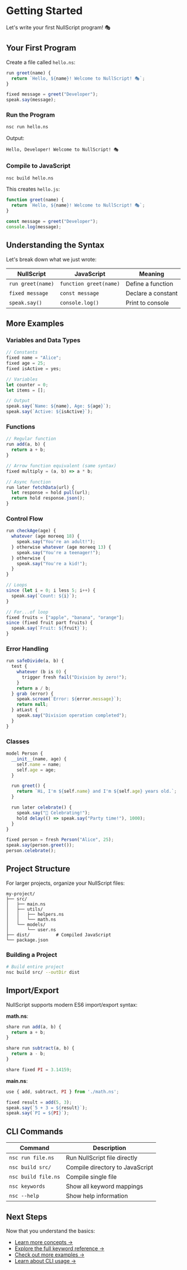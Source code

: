 # Getting Started

Let's write your first NullScript program! 🎭

## Your First Program

Create a file called `hello.ns`:

```javascript
run greet(name) {
  return `Hello, ${name}! Welcome to NullScript! 🎭`;
}

fixed message = greet("Developer");
speak.say(message);
```

### Run the Program

```bash
nsc run hello.ns
```

Output:
```
Hello, Developer! Welcome to NullScript! 🎭
```

### Compile to JavaScript

```bash
nsc build hello.ns
```

This creates `hello.js`:

```javascript
function greet(name) {
  return `Hello, ${name}! Welcome to NullScript! 🎭`;
}

const message = greet("Developer");
console.log(message);
```

## Understanding the Syntax

Let's break down what we just wrote:

| NullScript | JavaScript | Meaning |
|------------|------------|---------|
| `run greet(name)` | `function greet(name)` | Define a function |
| `fixed message` | `const message` | Declare a constant |
| `speak.say()` | `console.log()` | Print to console |

## More Examples

### Variables and Data Types

```javascript
// Constants
fixed name = "Alice";
fixed age = 25;
fixed isActive = yes;

// Variables
let counter = 0;
let items = [];

// Output
speak.say(`Name: ${name}, Age: ${age}`);
speak.say(`Active: ${isActive}`);
```

### Functions

```javascript
// Regular function
run add(a, b) {
  return a + b;
}

// Arrow function equivalent (same syntax)
fixed multiply = (a, b) => a * b;

// Async function
run later fetchData(url) {
  let response = hold pull(url);
  return hold response.json();
}
```

### Control Flow

```javascript
run checkAge(age) {
  whatever (age moreeq 18) {
    speak.say("You're an adult!");
  } otherwise whatever (age moreeq 13) {
    speak.say("You're a teenager!");
  } otherwise {
    speak.say("You're a kid!");
  }
}

// Loops
since (let i = 0; i less 5; i++) {
  speak.say(`Count: ${i}`);
}

// For...of loop
fixed fruits = ["apple", "banana", "orange"];
since (fixed fruit part fruits) {
  speak.say(`Fruit: ${fruit}`);
}
```

### Error Handling

```javascript
run safeDivide(a, b) {
  test {
    whatever (b is 0) {
      trigger fresh fail("Division by zero!");
    }
    return a / b;
  } grab (error) {
    speak.scream(`Error: ${error.message}`);
    return null;
  } atLast {
    speak.say("Division operation completed");
  }
}
```

### Classes

```javascript
model Person {
  __init__(name, age) {
    self.name = name;
    self.age = age;
  }

  run greet() {
    return `Hi, I'm ${self.name} and I'm ${self.age} years old.`;
  }

  run later celebrate() {
    speak.say("🎉 Celebrating!");
    hold delay(() => speak.say("Party time!"), 1000);
  }
}

fixed person = fresh Person("Alice", 25);
speak.say(person.greet());
person.celebrate();
```

## Project Structure

For larger projects, organize your NullScript files:

```
my-project/
├── src/
│   ├── main.ns
│   ├── utils/
│   │   ├── helpers.ns
│   │   └── math.ns
│   └── models/
│       └── user.ns
├── dist/          # Compiled JavaScript
└── package.json
```

### Building a Project

```bash
# Build entire project
nsc build src/ --outDir dist
```

## Import/Export

NullScript supports modern ES6 import/export syntax:

**math.ns**:
```javascript
share run add(a, b) {
  return a + b;
}

share run subtract(a, b) {
  return a - b;
}

share fixed PI = 3.14159;
```

**main.ns**:
```javascript
use { add, subtract, PI } from './math.ns';

fixed result = add(5, 3);
speak.say(`5 + 3 = ${result}`);
speak.say(`PI = ${PI}`);
```

## CLI Commands

| Command | Description |
|---------|-------------|
| `nsc run file.ns` | Run NullScript file directly |
| `nsc build src/` | Compile directory to JavaScript |
| `nsc build file.ns` | Compile single file |
| `nsc keywords` | Show all keyword mappings |
| `nsc --help` | Show help information |

## Next Steps

Now that you understand the basics:

- [Learn more concepts →](/guide/basic-concepts.md)
- [Explore the full keyword reference →](/reference/keywords.md)
- [Check out more examples →](/examples/basic.md)
- [Learn about CLI usage →](/cli/usage.md)
